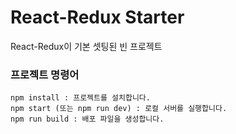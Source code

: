 # React-Redux Starter

React-Redux이 기본 셋팅된 빈 프로젝트 

### 프로젝트 명령어
```
npm install : 프로젝트를 설치합니다.
npm start (또는 npm run dev) : 로컬 서버를 실행합니다.
npm run build : 배포 파일을 생성합니다.
```